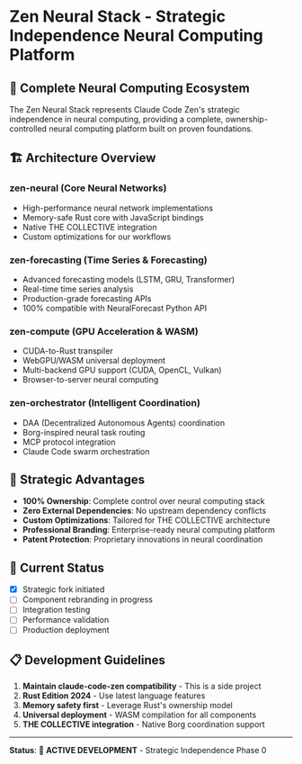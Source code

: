 # Zen Neural Stack - Strategic Independence Neural Computing Platform

## 🧠 Complete Neural Computing Ecosystem

The Zen Neural Stack represents Claude Code Zen's strategic independence in neural computing, providing a complete, ownership-controlled neural computing platform built on proven foundations.

## 🏗️ Architecture Overview

### **zen-neural** (Core Neural Networks)
- High-performance neural network implementations
- Memory-safe Rust core with JavaScript bindings
- Native THE COLLECTIVE integration
- Custom optimizations for our workflows

### **zen-forecasting** (Time Series & Forecasting)
- Advanced forecasting models (LSTM, GRU, Transformer)
- Real-time time series analysis
- Production-grade forecasting APIs
- 100% compatible with NeuralForecast Python API

### **zen-compute** (GPU Acceleration & WASM)
- CUDA-to-Rust transpiler
- WebGPU/WASM universal deployment
- Multi-backend GPU support (CUDA, OpenCL, Vulkan)
- Browser-to-server neural computing

### **zen-orchestrator** (Intelligent Coordination)
- DAA (Decentralized Autonomous Agents) coordination
- Borg-inspired neural task routing
- MCP protocol integration
- Claude Code swarm orchestration

## 🎯 Strategic Advantages

- **100% Ownership**: Complete control over neural computing stack
- **Zero External Dependencies**: No upstream dependency conflicts
- **Custom Optimizations**: Tailored for THE COLLECTIVE architecture
- **Professional Branding**: Enterprise-ready neural computing platform
- **Patent Protection**: Proprietary innovations in neural coordination

## 🚀 Current Status

- [x] Strategic fork initiated
- [ ] Component rebranding in progress
- [ ] Integration testing
- [ ] Performance validation
- [ ] Production deployment

## 📋 Development Guidelines

1. **Maintain claude-code-zen compatibility** - This is a side project
2. **Rust Edition 2024** - Use latest language features
3. **Memory safety first** - Leverage Rust's ownership model
4. **Universal deployment** - WASM compilation for all components
5. **THE COLLECTIVE integration** - Native Borg coordination support

---

**Status**: 🚀 **ACTIVE DEVELOPMENT** - Strategic Independence Phase 0